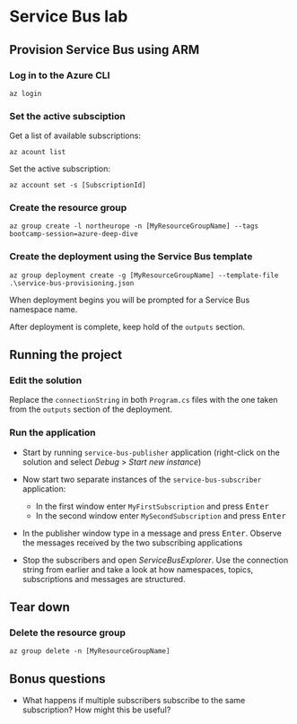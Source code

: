 # Service Bus lab

## Provision Service Bus using ARM

### Log in to the Azure CLI

`az login`

### Set the active subsciption

Get a list of available subscriptions:

`az acount list`

Set the active subscription:

`az account set -s [SubscriptionId]`

### Create the resource group

`az group create -l northeurope -n [MyResourceGroupName] --tags bootcamp-session=azure-deep-dive`

### Create the deployment using the Service Bus template

`az group deployment create -g [MyResourceGroupName] --template-file .\service-bus-provisioning.json`

When deployment begins you will be prompted for a Service Bus namespace name.

After deployment is complete, keep hold of the `outputs` section.

## Running the project

### Edit the solution

Replace the `connectionString` in both `Program.cs` files with the one taken from the `outputs` section of the deployment.

### Run the application

* Start by running `service-bus-publisher` application (right-click on the solution and select _Debug_ > _Start new instance_)

* Now start two separate instances of the `service-bus-subscriber` application:
    * In the first window enter `MyFirstSubscription` and press <kbd>Enter</kbd>
    * In the second window enter `MySecondSubscription` and press <kbd>Enter</kbd>

* In the publisher window type in a message and press <kbd>Enter</kbd>. Observe the messages received by the two subscribing applications

* Stop the subscribers and open _ServiceBusExplorer_. Use the connection string from earlier and take a look at how namespaces, topics, subscriptions and messages are structured.

## Tear down

### Delete the resource group

`az group delete -n [MyResourceGroupName]`

## Bonus questions

* What happens if multiple subscribers subscribe to the same subscription? How might this be useful?